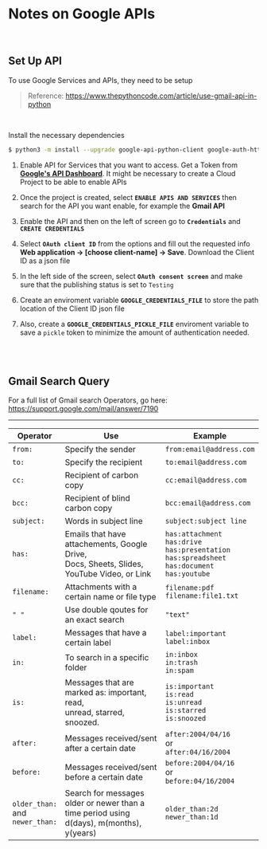 # Notes on Google APIs

<br>

## Set Up API
To use Google Services and APIs, they need to be setup
> Reference: <https://www.thepythoncode.com/article/use-gmail-api-in-python>

<br>

Install the necessary dependencies

```bash
$ python3 -m install --upgrade google-api-python-client google-auth-httplib2 google-auth-oauthlib
```

1. Enable API for Services that you want to access. Get a Token from **[Google's API Dashboard](https://console.cloud.google.com/apis/dashboard?pli=1&project=ceres-server)**. It might be necessary to create a Cloud Project to be able to enable APIs

2. Once the project is created, select **`ENABLE APIS AND SERVICES`** then search for the API you want enable, for example the **Gmail API**

3. Enable the API and then on the left of screen go to **`Credentials`** and **`CREATE CREDENTIALS`**

4. Select **`OAuth client ID`** from the options and fill out the requested info **Web application -> [choose client-name] -> Save**. Download the Client ID as a json file

5. In the left side of the screen, select **`OAuth consent screen`** and make sure that the publishing status is set to `Testing`

6. Create an enviroment variable **`GOOGLE_CREDENTIALS_FILE`** to store the path location of the Client ID json file

7. Also, create a **`GOOGLE_CREDENTIALS_PICKLE_FILE`** enviroment variable to save a `pickle` token to minimize the amount of authentication needed.

<br>
<br>

## Gmail Search Query
For a full list of Gmail search Operators, go here: <https://support.google.com/mail/answer/7190>

--------------------------------------------------------

| **Operator** | **Use** | **Example** |
|---|---|---|
| `from:` | Specify the sender | `from:email@address.com` |
| `to:` | Specify the recipient | `to:email@address.com` |
| `cc:` | Recipient of carbon copy | `cc:email@address.com` |
| `bcc:` | Recipient of blind carbon copy | `bcc:email@address.com` |
| `subject:` | Words in subject line | `subject:subject line` |
| `has:` | Emails that have attachements, Google Drive,<br>Docs, Sheets, Slides, YouTube Video, or Link | `has:attachment`<br>`has:drive`<br>`has:presentation`<br>`has:spreadsheet`<br>`has:document`<br>`has:youtube` |
| `filename:` | Attachments with a certain name or file type | `filename:pdf`<br>`filename:file1.txt` |
| `" "` | Use double qoutes for an exact search | `"text"` |
| `label:` | Messages that have a certain label | `label:important`<br>`label:inbox` |
| `in:` | To search in a specific folder | `in:inbox`<br>`in:trash`<br>`in:spam` |
| `is:` | Messages that are marked as: important, read,<br>unread, starred, snoozed. | `is:important`<br>`is:read`<br>`is:unread`<br>`is:starred`<br>`is:snoozed` |
| `after:` | Messages received/sent after a certain date | `after:2004/04/16`<br>or<br>`after:04/16/2004` |
| `before:` | Messages received/sent before a certain date | `before:2004/04/16`<br>or<br>`before:04/16/2004` |
| `older_than:`<br>and <br>`newer_than:` | Search for messages older or newer than a <br>time period using d(days), m(months), y(years) | `older_than:2d`<br>`newer_than:1d` |


